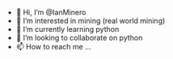 - 👋 Hi, I’m @IanMinero
- 👀 I’m interested in mining (real world mining)
- 🌱 I’m currently learning python
- 💞️ I’m looking to collaborate on python 
- 📫 How to reach me ...

<!---
IanMinero/IanMinero is a ✨ special ✨ repository because its `README.md` (this file) appears on your GitHub profile.
You can click the Preview link to take a look at your changes.
--->
